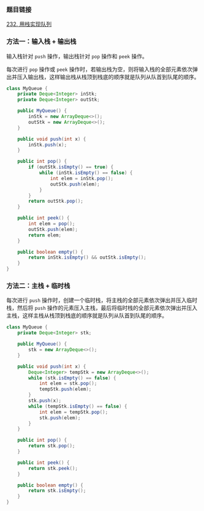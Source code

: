 ### 题目链接
[232. 用栈实现队列](https://leetcode.cn/problems/implement-queue-using-stacks)

### 方法一：输入栈 + 输出栈
输入栈针对 `push` 操作，输出栈针对 `pop` 操作和 `peek` 操作。

每次进行 `pop` 操作或 `peek` 操作时，若输出栈为空，则将输入栈的全部元素依次弹出并压入输出栈，这样输出栈从栈顶到栈底的顺序就是队列从队首到队尾的顺序。

```Java
class MyQueue {
    private Deque<Integer> inStk;
    private Deque<Integer> outStk;

    public MyQueue() {
        inStk = new ArrayDeque<>();
        outStk = new ArrayDeque<>();
    }

    public void push(int x) {
        inStk.push(x);
    }

    public int pop() {
        if (outStk.isEmpty() == true) {
            while (inStk.isEmpty() == false) {
                int elem = inStk.pop();
                outStk.push(elem);
            }
        }
        return outStk.pop();
    }

    public int peek() {
        int elem = pop();
        outStk.push(elem);
        return elem;
    }

    public boolean empty() {
        return inStk.isEmpty() && outStk.isEmpty();
    }
}
```

### 方法二：主栈 + 临时栈
每次进行 `push` 操作时，创建一个临时栈，将主栈的全部元素依次弹出并压入临时栈，然后将 `push` 操作的元素压入主栈，最后将临时栈的全部元素依次弹出并压入主栈，这样主栈从栈顶到栈底的顺序就是队列从队首到队尾的顺序。

```Java
class MyQueue {
    private Deque<Integer> stk;

    public MyQueue() {
        stk = new ArrayDeque<>();
    }

    public void push(int x) {
        Deque<Integer> tempStk = new ArrayDeque<>();
        while (stk.isEmpty() == false) {
            int elem = stk.pop();
            tempStk.push(elem);
        }
        stk.push(x);
        while (tempStk.isEmpty() == false) {
            int elem = tempStk.pop();
            stk.push(elem);
        }
    }

    public int pop() {
        return stk.pop();
    }

    public int peek() {
        return stk.peek();
    }

    public boolean empty() {
        return stk.isEmpty();
    }
}
```